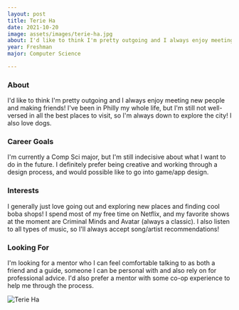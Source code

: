 ```yaml
---
layout: post
title: Terie Ha 
date: 2021-10-20
image: assets/images/terie-ha.jpg
about: I'd like to think I'm pretty outgoing and I always enjoy meeting new people and making friends! I've been in Philly my whole life, but I'm still not well-versed in all the best places to visit, so I'm always down to explore the city! I also love dogs.
year: Freshman
major: Computer Science

---
```


### About

I'd like to think I'm pretty outgoing and I always enjoy meeting new people and making friends! I've been in Philly my whole life, but I'm still not well-versed in all the best places to visit, so I'm always down to explore the city! I also love dogs.

### Career Goals

I'm currently a Comp Sci major, but I'm still indecisive about what I want to do in the future. I definitely prefer being creative and working through a design process, and would possible like to go into game/app design.

### Interests

I generally just love going out and exploring new places and finding cool boba shops! I spend most of my free time on Netflix, and my favorite shows at the moment are Criminal Minds and Avatar (always a classic). I also listen to all types of music, so I'll always accept song/artist recommendations!

### Looking For

I'm looking for a mentor who I can feel comfortable talking to as both a friend and a guide, someone I can be personal with and also rely on for professional advice. I'd also prefer a mentor with some co-op experience to help me through the process.

<div class="text-center my-5">
    <img src="{ ../terie-ha.jpg | absolute_url }" alt="Terie Ha" class="rounded post-img" />
</div>
